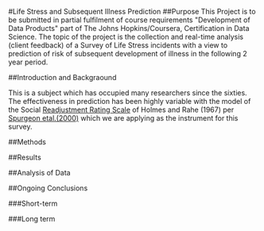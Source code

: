 #Life Stress and Subsequent Illness Prediction
##Purpose
This Project is to be submitted in partial fulfilment of course requirements "Development of Data Products" part of The Johns Hopkins/Coursera, Certification in Data Science.
The topic of the project is the collection and real-time analysis (client feedback) of a Survey of Life Stress incidents with a view to prediction of risk of subsequent development of illness in the following 2 year period.
  
##Introduction and Backgraound  
  
This is a subject which has occupied many researchers since the sixties. The effectiveness in prediction has been highly variable with the model of the Social [Readjustment Rating Scale](https://github.com/medmatix/Dev_Data_Prod_Proj/blob/master/Data%28Do_Not_Push%29/Social%20Readjustment%20Scale%20Holmes%20and%20Rahe.pdf) of Holmes and Rahe (1967) per [Spurgeon etal.(2000)](https://github.com/medmatix/Dev_Data_Prod_Proj/blob/master/Data%28Do_Not_Push%29/Life%20Events%20Inventory%2C%20Occup%20Med%20%28Lond%29-2001-Spurgeon-287-93.pdf) which we are applying as the instrument for this survey.

##Methods
  
##Results
  
##Analysis of Data
  
##Ongoing Conclusions
  
###Short-term
  
###Long term
  